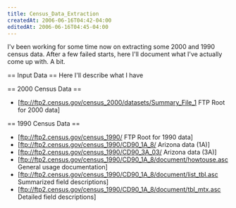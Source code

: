 ```yaml
---
title: Census_Data_Extraction
createdAt: 2006-06-16T04:42-04:00
editedAt: 2006-06-16T04:45-04:00
---
```


I'v been working for some time now on extracting some 2000 and 1990 census data. After a few failed starts, here I'll document what I've actually come up with. A bit.

== Input Data ==
Here I'll describe what I have

== 2000 Census Data ==
* [ftp://ftp2.census.gov/census_2000/datasets/Summary_File_1 FTP Root for 2000 data]

== 1990 Census Data ==
* [ftp://ftp2.census.gov/census_1990/ FTP Root for 1990 data]
* [ftp://ftp2.census.gov/census_1990/CD90_1A_8/ Arizona data (1A)]
* [ftp://ftp2.census.gov/census_1990/CD90_3A_03/ Arizona data (3A)]
* [ftp://ftp2.census.gov/census_1990/CD90_1A_8/document/howtouse.asc General usage documentation]
* [ftp://ftp2.census.gov/census_1990/CD90_1A_8/document/list_tbl.asc Summarized field descriptions]
* [ftp://ftp2.census.gov/census_1990/CD90_1A_8/document/tbl_mtx.asc Detailed field descriptions]

